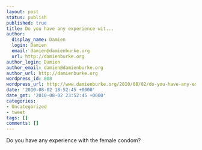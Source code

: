 ```yaml
---
layout: post
status: publish
published: true
title: Do you have any experience wit...
author:
  display_name: Damien
  login: Damien
  email: damien@damienburke.org
  url: http://damienburke.org
author_login: Damien
author_email: damien@damienburke.org
author_url: http://damienburke.org
wordpress_id: 808
wordpress_url: http://www.damienburke.org/2010/08/02/do-you-have-any-experience-wit/
date: '2010-08-02 18:52:45 +0000'
date_gmt: '2010-08-02 23:52:45 +0000'
categories:
- Uncategorized
- tweet
tags: []
comments: []
---
```

<p>Do you have any experience with the female condom?</p>
